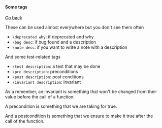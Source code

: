 #### Some tags

[Go back](../c.md)

These can be used almost everywhere but
you don't see them often

* ``\deprecated why``: if deprecated and why
* ``\bug desc``: if bug found and a description
* ``\note desc``: if you want to write a note with a description

And some test-related tags

* ``\test description``: a test that may be done
* ``\pre description``: preconditions
* ``\post description``: post conditions
* ``\invariant description``: invariant

As a remember, an invariant is something that won't
be changed from their value before the call of a
function.

A precondition is something that we are taking
for true.

And a postcondition is something that we ensure
to make it true after the call of the function.